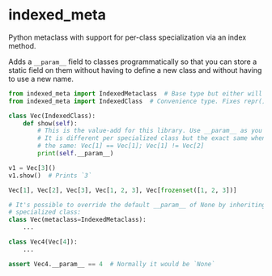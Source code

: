 # indexed_meta

Python metaclass with support for per-class specialization via an index method.

Adds a `__param__` field to classes programmatically so that you can store a
static field on them without having to define a new class and without having to
use a new name.

```python
from indexed_meta import IndexedMetaclass  # Base type but either will work fine
from indexed_meta import IndexedClass  # Convenience type. Fixes repr(), str()

class Vec(IndexedClass):
    def show(self):
        # This is the value-add for this library. Use __param__ as you see fit.
        # It is different per specialized class but the exact same when param is
        # the same: Vec[1] == Vec[1]; Vec[1] != Vec[2]
        print(self.__param__)

v1 = Vec[3]()
v1.show()  # Prints `3`

Vec[1], Vec[2], Vec[3], Vec[1, 2, 3], Vec[frozenset([1, 2, 3])]

# It's possible to override the default __param__ of None by inheriting from a
# specialized class:
class Vec(metaclass=IndexedMetaclass):
    ...

class Vec4(Vec[4]):
    ...

assert Vec4.__param__ == 4  # Normally it would be `None`
```
